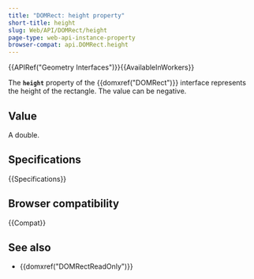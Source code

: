 ```yaml
---
title: "DOMRect: height property"
short-title: height
slug: Web/API/DOMRect/height
page-type: web-api-instance-property
browser-compat: api.DOMRect.height
---
```


{{APIRef("Geometry Interfaces")}}{{AvailableInWorkers}}

The **`height`** property of the {{domxref("DOMRect")}} interface represents the height of the rectangle. The value can be negative.

## Value

A double.

## Specifications

{{Specifications}}

## Browser compatibility

{{Compat}}

## See also

- {{domxref("DOMRectReadOnly")}}
